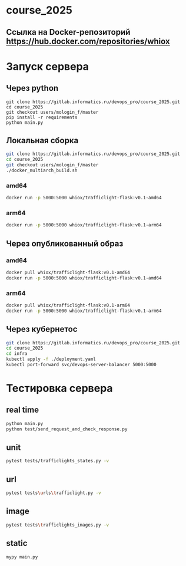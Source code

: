 # course_2025

## Ссылка на Docker-репозиторий https://hub.docker.com/repositories/whiox

# Запуск сервера

## Через python

```shell
git clone https://gitlab.informatics.ru/devops_pro/course_2025.git
cd course_2025
git checkout users/mologin_f/master
pip install -r requirements
python main.py
````

## Локальная сборка

```bash
git clone https://gitlab.informatics.ru/devops_pro/course_2025.git
cd course_2025
git checkout users/mologin_f/master
./docker_multiarch_build.sh
```
### amd64

```bash
docker run -p 5000:5000 whiox/trafficlight-flask:v0.1-amd64
```
### arm64

```bash
docker run -p 5000:5000 whiox/trafficlight-flask:v0.1-arm64
```

## Через опубликованный образ

### amd64

```bash
docker pull whiox/trafficlight-flask:v0.1-amd64
docker run -p 5000:5000 whiox/trafficlight-flask:v0.1-amd64
```

### arm64

```bash
docker pull whiox/trafficlight-flask:v0.1-arm64
docker run -p 5000:5000 whiox/trafficlight-flask:v0.1-arm64
```

## Через кубернетос
```bash
git clone https://gitlab.informatics.ru/devops_pro/course_2025.git
cd course_2025
cd infra
kubectl apply -f ./deployment.yaml
kubectl port-forward svc/devops-server-balancer 5000:5000
```

# Тестировка сервера
## real time

```bash
python main.py
python test/send_request_and_check_response.py
```

## unit

```bash
pytest tests/trafficlights_states.py -v
```

## url
```bash
pytest tests\urls\trafficlight.py -v
```

## image
```bash
pytest tests\trafficlights_images.py -v
```

## static

```bash
mypy main.py
```
